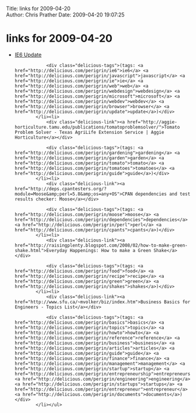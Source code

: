 Title: links for 2009-04-20  
Author: Chris Prather
Date: 2009-04-20 19:07:25

# links for 2009-04-20
<ul class="delicious"><li>
                <div class="delicious-link"><a href="http://ie6update.com/#">IE6 Update</a></div>
                
                <div class="delicious-tags">(tags: <a href="http://delicious.com/perigrin/ie6">ie6</a> <a href="http://delicious.com/perigrin/javascript">javascript</a> <a href="http://delicious.com/perigrin/ie">ie</a> <a href="http://delicious.com/perigrin/web">web</a> <a href="http://delicious.com/perigrin/webdesign">webdesign</a> <a href="http://delicious.com/perigrin/microsoft">microsoft</a> <a href="http://delicious.com/perigrin/webdev">webdev</a> <a href="http://delicious.com/perigrin/browser">browser</a> <a href="http://delicious.com/perigrin/update">update</a>)</div>
            </li><li>
                <div class="delicious-link"><a href="http://aggie-horticulture.tamu.edu/publications/tomatoproblemsolver/">Tomato Problem Solver - Texas AgriLife Extension Service | Aggie Horticulture</a></div>
                
                <div class="delicious-tags">(tags: <a href="http://delicious.com/perigrin/gardening">gardening</a> <a href="http://delicious.com/perigrin/garden">garden</a> <a href="http://delicious.com/perigrin/tomato">tomato</a> <a href="http://delicious.com/perigrin/tomatoes">tomatoes</a> <a href="http://delicious.com/perigrin/guide">guide</a>)</div>
            </li><li>
                <div class="delicious-link"><a href="http://deps.cpantesters.org/?module=Moose&amp;perl=5.8&amp;os=any+OS">CPAN dependencies and test results checker: Moose</a></div>
                
                <div class="delicious-tags">(tags: <a href="http://delicious.com/perigrin/moose">moose</a> <a href="http://delicious.com/perigrin/dependencies">dependencies</a> <a href="http://delicious.com/perigrin/perl">perl</a> <a href="http://delicious.com/perigrin/cpants">cpants</a>)</div>
            </li><li>
                <div class="delicious-link"><a href="http://raisingplenty.blogspot.com/2008/02/how-to-make-green-shake.html">Everyday Happenings: How to make a Green Shake</a></div>
                
                <div class="delicious-tags">(tags: <a href="http://delicious.com/perigrin/food">food</a> <a href="http://delicious.com/perigrin/recipe">recipe</a> <a href="http://delicious.com/perigrin/green">green</a> <a href="http://delicious.com/perigrin/shakes">shakes</a>)</div>
            </li><li>
                <div class="delicious-link"><a href="http://www.sfu.ca/~mvolker/biz/index.htm">Business Basics for Engineers - Topics List</a></div>
                
                <div class="delicious-tags">(tags: <a href="http://delicious.com/perigrin/basics">basics</a> <a href="http://delicious.com/perigrin/topics">topics</a> <a href="http://delicious.com/perigrin/howto">howto</a> <a href="http://delicious.com/perigrin/reference">reference</a> <a href="http://delicious.com/perigrin/business">business</a> <a href="http://delicious.com/perigrin/articles">articles</a> <a href="http://delicious.com/perigrin/guide">guide</a> <a href="http://delicious.com/perigrin/finance">finance</a> <a href="http://delicious.com/perigrin/management">management</a> <a href="http://delicious.com/perigrin/startup">startup</a> <a href="http://delicious.com/perigrin/entrepreneurship">entrepreneurship</a> <a href="http://delicious.com/perigrin/engineering">engineering</a> <a href="http://delicious.com/perigrin/startups">startups</a> <a href="http://delicious.com/perigrin/entrepreneur">entrepreneur</a> <a href="http://delicious.com/perigrin/documents">documents</a>)</div>
            </li></ul>
